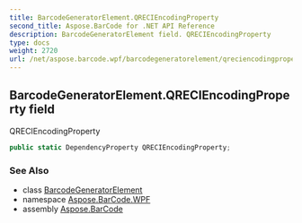 ```yaml
---
title: BarcodeGeneratorElement.QRECIEncodingProperty
second_title: Aspose.BarCode for .NET API Reference
description: BarcodeGeneratorElement field. QRECIEncodingProperty
type: docs
weight: 2720
url: /net/aspose.barcode.wpf/barcodegeneratorelement/qreciencodingproperty/
---
```

## BarcodeGeneratorElement.QRECIEncodingProperty field

QRECIEncodingProperty

```csharp
public static DependencyProperty QRECIEncodingProperty;
```

### See Also

* class [BarcodeGeneratorElement](../)
* namespace [Aspose.BarCode.WPF](../../../aspose.barcode.wpf/)
* assembly [Aspose.BarCode](../../../)



